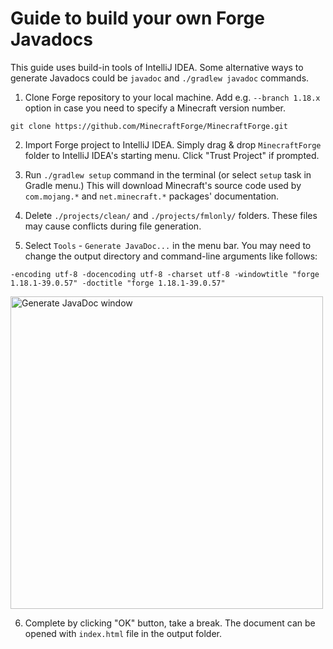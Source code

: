 # Guide to build your own Forge Javadocs

This guide uses build-in tools of IntelliJ IDEA. Some alternative ways to generate Javadocs could be `javadoc` and `./gradlew javadoc` commands.

1. Clone Forge repository to your local machine. Add e.g. `--branch 1.18.x` option in case you need to specify a Minecraft version number.

```text
git clone https://github.com/MinecraftForge/MinecraftForge.git
```

2. Import Forge project to IntelliJ IDEA. Simply drag & drop `MinecraftForge` folder to IntelliJ IDEA's starting menu. Click "Trust Project" if prompted.
  
3. Run `./gradlew setup` command in the terminal (or select `setup` task in Gradle menu.) This will download Minecraft's source code used by `com.mojang.*` and `net.minecraft.*` packages' documentation.
  
4. Delete `./projects/clean/` and `./projects/fmlonly/` folders. These files may cause conflicts during file generation.

5. Select `Tools` - `Generate JavaDoc...` in the menu bar. You may need to change the output directory and command-line arguments like follows:

```text
-encoding utf-8 -docencoding utf-8 -charset utf-8 -windowtitle "forge 1.18.1-39.0.57" -doctitle "forge 1.18.1-39.0.57"
```

<img src="https://gist.github.com/Nekoyue/b282e42f033572d7548a640d9f02b28f/raw/a33f35ba90bb299e14666736bd430c6a1658e3e2/1_GenerateJavaDocWindow.png" width="500" alt="Generate JavaDoc window"/>

6. Complete by clicking "OK" button, take a break. The document can be opened with `index.html` file in the output folder.
